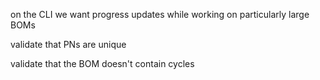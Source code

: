 on the CLI we want progress updates while working on particularly large BOMs

validate that PNs are unique

validate that the BOM doesn't contain cycles